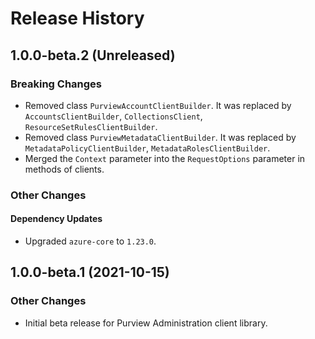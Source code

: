 # Release History

## 1.0.0-beta.2 (Unreleased)

### Breaking Changes

- Removed class `PurviewAccountClientBuilder`. It was replaced by `AccountsClientBuilder`, `CollectionsClient`, `ResourceSetRulesClientBuilder`.
- Removed class `PurviewMetadataClientBuilder`. It was replaced by `MetadataPolicyClientBuilder`, `MetadataRolesClientBuilder`.
- Merged the `Context` parameter into the `RequestOptions` parameter in methods of clients.

### Other Changes

#### Dependency Updates

- Upgraded `azure-core` to `1.23.0`.

## 1.0.0-beta.1 (2021-10-15)

### Other Changes

- Initial beta release for Purview Administration client library.
